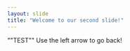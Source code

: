 ```yaml
---
layout: slide
title: "Welcome to our second slide!"
---
```

""TEST""
Use the left arrow to go back!

